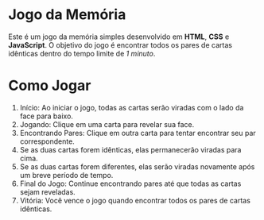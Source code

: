 # Jogo da Memória

Este é um jogo da memória simples desenvolvido em __HTML__, __CSS__ e __JavaScript__. O objetivo do jogo é encontrar todos os pares de cartas idênticas dentro do tempo limite de *1 minuto*.

# Como Jogar
1. Início: Ao iniciar o jogo, todas as cartas serão viradas com o lado da face para baixo.
2. Jogando: Clique em uma carta para revelar sua face.
3. Encontrando Pares: Clique em outra carta para tentar encontrar seu par correspondente.
4. Se as duas cartas forem idênticas, elas permanecerão viradas para cima.
5. Se as duas cartas forem diferentes, elas serão viradas novamente após um breve período de tempo.
6. Final do Jogo: Continue encontrando pares até que todas as cartas sejam reveladas.
7. Vitória: Você vence o jogo quando encontrar todos os pares de cartas idênticas.
